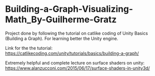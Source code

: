 # Building-a-Graph-Visualizing-Math_By-Guilherme-Gratz
Project done by following the tutorial on catlike coding of Unity Basics (Building a Graph). For learning better the Unity engine.

Link for the the tutorial:
https://catlikecoding.com/unity/tutorials/basics/building-a-graph/

Extremely helpful and complete lecture on surface shaders on unity:
https://www.alanzucconi.com/2015/06/17/surface-shaders-in-unity3d/
